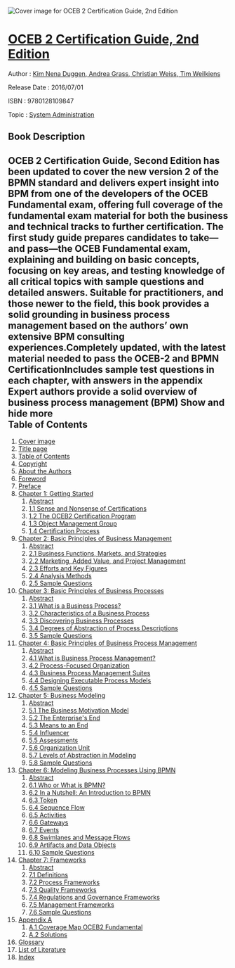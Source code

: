 ![Cover image for OCEB 2 Certification Guide, 2nd Edition](https://imgdetail.ebookreading.net/cover/cover/system_admin/EB9780128109847.jpg)

[OCEB 2 Certification Guide, 2nd Edition](https://ebookreading.net/view/book/OCEB+2+Certification+Guide%2C+2nd+Edition-EB9780128109847_1.html "OCEB 2 Certification Guide, 2nd Edition")
====================================================================================================================

Author : [Kim Nena Duggen](https://ebookreading.net/search/author/Kim+Nena+Duggen),[ Andrea Grass](https://ebookreading.net/search/author/+Andrea+Grass),[ Christian Weiss](https://ebookreading.net/search/author/+Christian+Weiss),[ Tim Weilkiens](https://ebookreading.net/search/author/+Tim+Weilkiens)

Release Date : 2016/07/01

ISBN : 9780128109847

Topic : [System Administration](https://ebookreading.net/search/category/system-administration)

Book Description
-----------------

 OCEB 2 Certification Guide, Second Edition has been updated to cover the new version 2 of the BPMN standard and delivers expert insight into BPM from one of the developers of the OCEB Fundamental exam, offering full coverage of the fundamental exam material for both the business and technical tracks to further certification. The first study guide prepares candidates to take—and pass—the OCEB Fundamental exam, explaining and building on basic concepts, focusing on key areas, and testing knowledge of all critical topics with sample questions and detailed answers. Suitable for practitioners, and those newer to the field, this book provides a solid grounding in business process management based on the authors’ own extensive BPM consulting experiences.Completely updated, with the latest material needed to pass the OCEB-2 and BPMN CertificationIncludes sample test questions in each chapter, with answers in the appendix Expert authors provide a solid overview of business process management (BPM)            Show and hide more                
Table of Contents
-----------------

1. [Cover image](https://ebookreading.net/view/book/OCEB+2+Certification+Guide%2C+2nd+Edition-EB9780128109847_1.html)
1. [Title page](https://ebookreading.net/view/book/OCEB+2+Certification+Guide%2C+2nd+Edition-EB9780128109847_2.html)
1. [Table of Contents](https://ebookreading.net/view/book/OCEB+2+Certification+Guide%2C+2nd+Edition-EB9780128109847_3.html)
1. [Copyright](https://ebookreading.net/view/book/OCEB+2+Certification+Guide%2C+2nd+Edition-EB9780128109847_4.html)
1. [About the Authors](https://ebookreading.net/view/book/OCEB+2+Certification+Guide%2C+2nd+Edition-EB9780128109847_5.html)
1. [Foreword](https://ebookreading.net/view/book/OCEB+2+Certification+Guide%2C+2nd+Edition-EB9780128109847_6.html)
1. [Preface](https://ebookreading.net/view/book/OCEB+2+Certification+Guide%2C+2nd+Edition-EB9780128109847_7.html)
1. [Chapter 1: Getting Started](https://ebookreading.net/view/book/OCEB+2+Certification+Guide%2C+2nd+Edition-EB9780128109847_8.html)
    1. [Abstract](https://ebookreading.net/view/book/OCEB+2+Certification+Guide%2C+2nd+Edition-EB9780128109847_8.html#ab8010)
    1. [1.1 Sense and Nonsense of Certifications](https://ebookreading.net/view/book/OCEB+2+Certification+Guide%2C+2nd+Edition-EB9780128109847_8.html#s0010)
    1. [1.2 The OCEB2 Certification Program](https://ebookreading.net/view/book/OCEB+2+Certification+Guide%2C+2nd+Edition-EB9780128109847_8.html#s0065)
    1. [1.3 Object Management Group](https://ebookreading.net/view/book/OCEB+2+Certification+Guide%2C+2nd+Edition-EB9780128109847_8.html#s0170)
    1. [1.4 Certification Process](https://ebookreading.net/view/book/OCEB+2+Certification+Guide%2C+2nd+Edition-EB9780128109847_8.html#s0200)
1. [Chapter 2: Basic Principles of Business Management](https://ebookreading.net/view/book/OCEB+2+Certification+Guide%2C+2nd+Edition-EB9780128109847_9.html)
    1. [Abstract](https://ebookreading.net/view/book/OCEB+2+Certification+Guide%2C+2nd+Edition-EB9780128109847_9.html#ab8010)
    1. [2.1 Business Functions, Markets, and Strategies](https://ebookreading.net/view/book/OCEB+2+Certification+Guide%2C+2nd+Edition-EB9780128109847_9.html#s0010)
    1. [2.2 Marketing, Added Value, and Project Management](https://ebookreading.net/view/book/OCEB+2+Certification+Guide%2C+2nd+Edition-EB9780128109847_9.html#s0175)
    1. [2.3 Efforts and Key Figures](https://ebookreading.net/view/book/OCEB+2+Certification+Guide%2C+2nd+Edition-EB9780128109847_9.html#s0255)
    1. [2.4 Analysis Methods](https://ebookreading.net/view/book/OCEB+2+Certification+Guide%2C+2nd+Edition-EB9780128109847_9.html#s0295)
    1. [2.5 Sample Questions](https://ebookreading.net/view/book/OCEB+2+Certification+Guide%2C+2nd+Edition-EB9780128109847_9.html#s0365)
1. [Chapter 3: Basic Principles of Business Processes](https://ebookreading.net/view/book/OCEB+2+Certification+Guide%2C+2nd+Edition-EB9780128109847_10.html)
    1. [Abstract](https://ebookreading.net/view/book/OCEB+2+Certification+Guide%2C+2nd+Edition-EB9780128109847_10.html#ab8010)
    1. [3.1 What is a Business Process?](https://ebookreading.net/view/book/OCEB+2+Certification+Guide%2C+2nd+Edition-EB9780128109847_10.html#s0010)
    1. [3.2 Characteristics of a Business Process](https://ebookreading.net/view/book/OCEB+2+Certification+Guide%2C+2nd+Edition-EB9780128109847_10.html#s0055)
    1. [3.3 Discovering Business Processes](https://ebookreading.net/view/book/OCEB+2+Certification+Guide%2C+2nd+Edition-EB9780128109847_10.html#s0115)
    1. [3.4 Degrees of Abstraction of Process Descriptions](https://ebookreading.net/view/book/OCEB+2+Certification+Guide%2C+2nd+Edition-EB9780128109847_10.html#s0195)
    1. [3.5 Sample Questions](https://ebookreading.net/view/book/OCEB+2+Certification+Guide%2C+2nd+Edition-EB9780128109847_10.html#s0245)
1. [Chapter 4: Basic Principles of Business Process Management](https://ebookreading.net/view/book/OCEB+2+Certification+Guide%2C+2nd+Edition-EB9780128109847_11.html)
    1. [Abstract](https://ebookreading.net/view/book/OCEB+2+Certification+Guide%2C+2nd+Edition-EB9780128109847_11.html#ab8010)
    1. [4.1 What is Business Process Management?](https://ebookreading.net/view/book/OCEB+2+Certification+Guide%2C+2nd+Edition-EB9780128109847_11.html#s0010)
    1. [4.2 Process-Focused Organization](https://ebookreading.net/view/book/OCEB+2+Certification+Guide%2C+2nd+Edition-EB9780128109847_11.html#s0135)
    1. [4.3 Business Process Management Suites](https://ebookreading.net/view/book/OCEB+2+Certification+Guide%2C+2nd+Edition-EB9780128109847_11.html#s0175)
    1. [4.4 Designing Executable Process Models](https://ebookreading.net/view/book/OCEB+2+Certification+Guide%2C+2nd+Edition-EB9780128109847_11.html#s0180)
    1. [4.5 Sample Questions](https://ebookreading.net/view/book/OCEB+2+Certification+Guide%2C+2nd+Edition-EB9780128109847_11.html#s0200)
1. [Chapter 5: Business Modeling](https://ebookreading.net/view/book/OCEB+2+Certification+Guide%2C+2nd+Edition-EB9780128109847_12.html)
    1. [Abstract](https://ebookreading.net/view/book/OCEB+2+Certification+Guide%2C+2nd+Edition-EB9780128109847_12.html#ab8010)
    1. [5.1 The Business Motivation Model](https://ebookreading.net/view/book/OCEB+2+Certification+Guide%2C+2nd+Edition-EB9780128109847_12.html#s0010)
    1. [5.2 The Enterprise&#39;s End](https://ebookreading.net/view/book/OCEB+2+Certification+Guide%2C+2nd+Edition-EB9780128109847_12.html#s0085)
    1. [5.3 Means to an End](https://ebookreading.net/view/book/OCEB+2+Certification+Guide%2C+2nd+Edition-EB9780128109847_12.html#s0150)
    1. [5.4 Influencer](https://ebookreading.net/view/book/OCEB+2+Certification+Guide%2C+2nd+Edition-EB9780128109847_12.html#s0250)
    1. [5.5 Assessments](https://ebookreading.net/view/book/OCEB+2+Certification+Guide%2C+2nd+Edition-EB9780128109847_12.html#s0300)
    1. [5.6 Organization Unit](https://ebookreading.net/view/book/OCEB+2+Certification+Guide%2C+2nd+Edition-EB9780128109847_12.html#s0335)
    1. [5.7 Levels of Abstraction in Modeling](https://ebookreading.net/view/book/OCEB+2+Certification+Guide%2C+2nd+Edition-EB9780128109847_12.html#s0360)
    1. [5.8 Sample Questions](https://ebookreading.net/view/book/OCEB+2+Certification+Guide%2C+2nd+Edition-EB9780128109847_12.html#s0445)
1. [Chapter 6: Modeling Business Processes Using BPMN](https://ebookreading.net/view/book/OCEB+2+Certification+Guide%2C+2nd+Edition-EB9780128109847_13.html)
    1. [Abstract](https://ebookreading.net/view/book/OCEB+2+Certification+Guide%2C+2nd+Edition-EB9780128109847_13.html#ab8010)
    1. [6.1 Who or What is BPMN?](https://ebookreading.net/view/book/OCEB+2+Certification+Guide%2C+2nd+Edition-EB9780128109847_13.html#s0010)
    1. [6.2 In a Nutshell: An Introduction to BPMN](https://ebookreading.net/view/book/OCEB+2+Certification+Guide%2C+2nd+Edition-EB9780128109847_13.html#s0040)
    1. [6.3 Token](https://ebookreading.net/view/book/OCEB+2+Certification+Guide%2C+2nd+Edition-EB9780128109847_13.html#s0155)
    1. [6.4 Sequence Flow](https://ebookreading.net/view/book/OCEB+2+Certification+Guide%2C+2nd+Edition-EB9780128109847_13.html#s0180)
    1. [6.5 Activities](https://ebookreading.net/view/book/OCEB+2+Certification+Guide%2C+2nd+Edition-EB9780128109847_13.html#s0215)
    1. [6.6 Gateways](https://ebookreading.net/view/book/OCEB+2+Certification+Guide%2C+2nd+Edition-EB9780128109847_13.html#s0305)
    1. [6.7 Events](https://ebookreading.net/view/book/OCEB+2+Certification+Guide%2C+2nd+Edition-EB9780128109847_13.html#s0415)
    1. [6.8 Swimlanes and Message Flows](https://ebookreading.net/view/book/OCEB+2+Certification+Guide%2C+2nd+Edition-EB9780128109847_13.html#s0530)
    1. [6.9 Artifacts and Data Objects](https://ebookreading.net/view/book/OCEB+2+Certification+Guide%2C+2nd+Edition-EB9780128109847_13.html#s0575)
    1. [6.10 Sample Questions](https://ebookreading.net/view/book/OCEB+2+Certification+Guide%2C+2nd+Edition-EB9780128109847_13.html#s0625)
1. [Chapter 7: Frameworks](https://ebookreading.net/view/book/OCEB+2+Certification+Guide%2C+2nd+Edition-EB9780128109847_14.html)
    1. [Abstract](https://ebookreading.net/view/book/OCEB+2+Certification+Guide%2C+2nd+Edition-EB9780128109847_14.html#ab8010)
    1. [7.1 Definitions](https://ebookreading.net/view/book/OCEB+2+Certification+Guide%2C+2nd+Edition-EB9780128109847_14.html#s0035)
    1. [7.2 Process Frameworks](https://ebookreading.net/view/book/OCEB+2+Certification+Guide%2C+2nd+Edition-EB9780128109847_14.html#s0040)
    1. [7.3 Quality Frameworks](https://ebookreading.net/view/book/OCEB+2+Certification+Guide%2C+2nd+Edition-EB9780128109847_14.html#s0125)
    1. [7.4 Regulations and Governance Frameworks](https://ebookreading.net/view/book/OCEB+2+Certification+Guide%2C+2nd+Edition-EB9780128109847_14.html#s0275)
    1. [7.5 Management Frameworks](https://ebookreading.net/view/book/OCEB+2+Certification+Guide%2C+2nd+Edition-EB9780128109847_14.html#s0330)
    1. [7.6 Sample Questions](https://ebookreading.net/view/book/OCEB+2+Certification+Guide%2C+2nd+Edition-EB9780128109847_14.html#s0360)
1. [Appendix A](https://ebookreading.net/view/book/OCEB+2+Certification+Guide%2C+2nd+Edition-EB9780128109847_15.html)
    1. [A.1 Coverage Map OCEB2 Fundamental](https://ebookreading.net/view/book/OCEB+2+Certification+Guide%2C+2nd+Edition-EB9780128109847_15.html#s0010)
    1. [A.2 Solutions](https://ebookreading.net/view/book/OCEB+2+Certification+Guide%2C+2nd+Edition-EB9780128109847_15.html#s0020)
1. [Glossary](https://ebookreading.net/view/book/OCEB+2+Certification+Guide%2C+2nd+Edition-EB9780128109847_16.html)
1. [List of Literature](https://ebookreading.net/view/book/OCEB+2+Certification+Guide%2C+2nd+Edition-EB9780128109847_17.html)
1. [Index](https://ebookreading.net/view/book/OCEB+2+Certification+Guide%2C+2nd+Edition-EB9780128109847_18.html)
